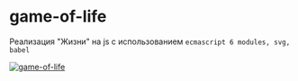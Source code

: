 # game-of-life

Реализация "Жизни" на js c использованием 
`ecmascript 6 modules, svg, babel`

[![game-of-life](http://img.youtube.com/vi/D3L60IJTt4w/0.jpg)](https://www.youtube.com/watch?v=D3L60IJTt4w)

